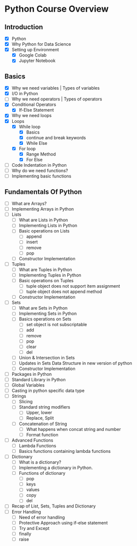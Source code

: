 # Python Course Overview

## Introduction

- [x] Python
- [x] Why Python for Data Science
- [x] Setting up Environment
  - [x] Google Colab
  - [x] Jupyter Notebook

## Basics

- [x] Why we need variables | Types of variables
- [x] I/O in Python
- [ ] Why we need operators | Types of operators
- [x] Conditional Operators
  - [x] If-Else Statement
- [x] Why we need loops
- [x] Loops
  - [x] While loop
    - [x] Basics
    - [x] continue and break keywords
    - [x] While Else
  - [x] For loop
    - [x] Range Method
    - [x] For Else
- [ ] Code Indentation in Python
- [ ] Why do we need functions?
- [ ] Implementing basic functions

## Fundamentals Of Python

- [ ] What are Arrays?
- [ ] Implementing Arrays in Python
- [ ] Lists
  - [ ] What are Lists in Python
  - [ ] Implementing Lists in Python
  - [ ] Basic operations on Lists
    - [ ] append
    - [ ] insert
    - [ ] remove
    - [ ] pop
  - [ ] Constructor Implementation
- [ ] Tuples
  - [ ] What are Tuples in Python
  - [ ] Implementing Tuples in Python
  - [ ] Basic operations on Tuples
    - [ ] tuple object does not support item assignment
    - [ ] tuple object does not append method
  - [ ] Constructor Implementation
- [ ] Sets
  - [ ] What are Sets in Python
  - [ ] Implementing Sets in Python
  - [ ] Basics operations on Sets
    - [ ] set object is not subscriptable
    - [ ] add
    - [ ] remove
    - [ ] pop
    - [ ] clear
    - [ ] del
  - [ ] Union & Intersection in Sets
  - [ ] Updates in Sets Data Structure in new version of python
  - [ ] Constructor Implementation
- [ ] Packages in Python
- [ ] Standard Library in Python
- [ ] Global Variables
- [ ] Casting in python specific data type
- [ ] Strings
  - [ ] Slicing
  - [ ] Standard string modifiers
    - [ ] Upper, lower
    - [ ] Replace, Split
  - [ ] Concatenation of String
    - [ ] What happens when concat string and number
    - [ ] Format function
- [ ] Advanced Functions
  - [ ] Lambda Functions
  - [ ] Basics functions containing lambda functions
- [ ] Dictionary
  - [ ] What is a dictionary?
  - [ ] Implementing a dictionary in Python.
  - [ ] Functions of dictionary
    - [ ] pop
    - [ ] keys
    - [ ] values
    - [ ] copy
    - [ ] del
- [ ] Recap of List, Sets, Tuples and Dictionary
- [ ] Error Handling
  - [ ] Need of error handling
  - [ ] Protective Approach using if-else statement
  - [ ] Try and Except
  - [ ] finally
  - [ ] raise

